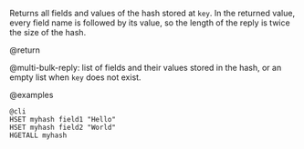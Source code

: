 Returns all fields and values of the hash stored at `key`. In the returned
value, every field name is followed by its value, so the length of the reply is
twice the size of the hash.

@return

@multi-bulk-reply: list of fields and their values stored in the hash, or an
empty list when `key` does not exist.

@examples

    @cli
    HSET myhash field1 "Hello"
    HSET myhash field2 "World"
    HGETALL myhash

